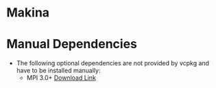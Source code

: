 # Makina

# Manual Dependencies
- The following optional dependencies are not provided by vcpkg and have to be installed manually:
  - MPI 3.0+ [Download Link](https://www.intel.com/content/www/us/en/developer/tools/oneapi/mpi-library.html)